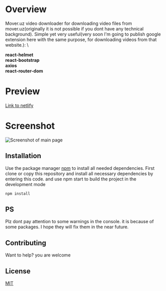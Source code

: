 # Overview

Mover.uz video downloader for downloading video files from mover.uz(originally it is not possible if you dont have any technical background). Simple yet very useful(very soon I'm going to publish google extension here with the same purpose, for downloading videos from that website.): \

**react-helmet**\
**react-bootstrap**\
**axios**\
**react-router-dom**

# Preview
[Link to netlify](https://dazzling-bhaskara-3905b9.netlify.app/)
# Screenshot
![Screenshot of main page](https://dazzling-bhaskara-3905b9.netlify.app/screenshot.png)
## Installation

Use the package manager [npm](https://www.npmjs.com/) to install all needed dependencies. First clone or copy this repository and install all necessary dependencies by entering this code. and use npm start to build the project in the development mode

```bash
npm install
```

## PS
 Plz dont pay attention to some warnings in the console. it is because of some packages. I hope they will fix them in the near future.

## Contributing

Want to help? you are welcome

## License

[MIT](https://choosealicense.com/licenses/mit/)
